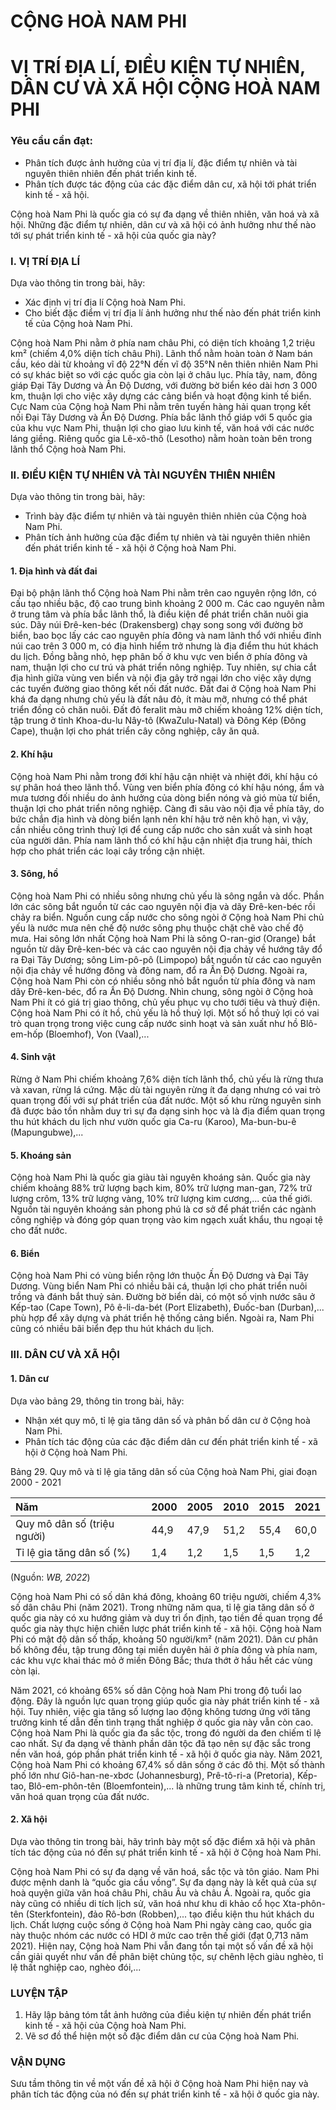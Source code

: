 # CỘNG HOÀ NAM PHI

# VỊ TRÍ ĐỊA LÍ, ĐIỀU KIỆN TỰ NHIÊN, DÂN CƯ VÀ XÃ HỘI CỘNG HOÀ NAM PHI

### Yêu cầu cần đạt:

- Phân tích được ảnh hưởng của vị trí địa lí, đặc điểm tự nhiên và tài nguyên thiên nhiên đến phát triển kinh tế.
- Phân tích được tác động của các đặc điểm dân cư, xã hội tới phát triển kinh tế - xã hội.

Cộng hoà Nam Phi là quốc gia có sự đa dạng về thiên nhiên, văn hoá và xã hội. Những đặc điểm tự nhiên, dân cư và xã hội có ảnh hưởng như thế nào tới sự phát triển kinh tế - xã hội của quốc gia này?

### I. VỊ TRÍ ĐỊA LÍ

Dựa vào thông tin trong bài, hãy:
- Xác định vị trí địa lí Cộng hoà Nam Phi.
- Cho biết đặc điểm vị trí địa lí ảnh hưởng như thế nào đến phát triển kinh tế của Cộng hoà Nam Phi.

Cộng hoà Nam Phi nằm ở phía nam châu Phi, có diện tích khoảng 1,2 triệu km² (chiếm 4,0% diện tích châu Phi). Lãnh thổ nằm hoàn toàn ở Nam bán cầu, kéo dài từ khoảng vĩ độ 22°N đến vĩ độ 35°N nên thiên nhiên Nam Phi có sự khác biệt so với các quốc gia còn lại ở châu lục.
Phía tây, nam, đông giáp Đại Tây Dương và Ấn Độ Dương, với đường bờ biển kéo dài hơn 3 000 km, thuận lợi cho việc xây dựng các cảng biển và hoạt động kinh tế biển. Cực Nam của Cộng hoà Nam Phi nằm trên tuyến hàng hải quan trọng kết nối Đại Tây Dương và Ấn Độ Dương. Phía bắc lãnh thổ giáp với 5 quốc gia của khu vực Nam Phi, thuận lợi cho giao lưu kinh tế, văn hoá với các nước láng giềng. Riêng quốc gia Lê-xô-thô (Lesotho) nằm hoàn toàn bên trong lãnh thổ Cộng hoà Nam Phi.

### II. ĐIỀU KIỆN TỰ NHIÊN VÀ TÀI NGUYÊN THIÊN NHIÊN

Dựa vào thông tin trong bài, hãy:
- Trình bày đặc điểm tự nhiên và tài nguyên thiên nhiên của Cộng hoà Nam Phi.
- Phân tích ảnh hưởng của đặc điểm tự nhiên và tài nguyên thiên nhiên đến phát triển kinh tế - xã hội ở Cộng hoà Nam Phi.

#### 1. Địa hình và đất đai

Đại bộ phận lãnh thổ Cộng hoà Nam Phi nằm trên cao nguyên rộng lớn, có cấu tạo nhiều bậc, độ cao trung bình khoảng 2 000 m. Các cao nguyên nằm ở trung tâm và phía bắc lãnh thổ, là điều kiện để phát triển chăn nuôi gia súc. Dãy núi Đrê-ken-béc (Drakensberg) chạy song song với đường bờ biển, bao bọc lấy các cao nguyên phía đông và nam lãnh thổ với nhiều đỉnh núi cao trên 3 000 m, có địa hình hiểm trở nhưng là địa điểm thu hút khách du lịch. Đồng bằng nhỏ, hẹp phân bố ở khu vực ven biển ở phía đông và nam, thuận lợi cho cư trú và phát triển nông nghiệp. Tuy nhiên, sự chia cắt địa hình giữa vùng ven biển và nội địa gây trở ngại lớn cho việc xây dựng các tuyến đường giao thông kết nối đất nước.
Đất đai ở Cộng hoà Nam Phi khá đa dạng nhưng chủ yếu là đất nâu đỏ, ít màu mỡ, nhưng có thể phát triển đồng cỏ chăn nuôi. Đất đỏ feralit màu mỡ chiếm khoảng 12% diện tích, tập trung ở tỉnh Khoa-du-lu Nây-tô (KwaZulu-Natal) và Đông Kép (Đông Cape), thuận lợi cho phát triển cây công nghiệp, cây ăn quả.

#### 2. Khí hậu

Cộng hoà Nam Phi nằm trong đới khí hậu cận nhiệt và nhiệt đới, khí hậu có sự phân hoá theo lãnh thổ. Vùng ven biển phía đông có khí hậu nóng, ẩm và mưa tương đối nhiều do ảnh hưởng của dòng biển nóng và gió mùa từ biển, thuận lợi cho phát triển nông nghiệp. Càng đi sâu vào nội địa về phía tây, do bức chắn địa hình và dòng biển lạnh nên khí hậu trở nên khô hạn, vì vậy, cần nhiều công trình thuỷ lợi để cung cấp nước cho sản xuất và sinh hoạt của người dân. Phía nam lãnh thổ có khí hậu cận nhiệt địa trung hải, thích hợp cho phát triển các loại cây trồng cận nhiệt.

#### 3. Sông, hồ

Cộng hoà Nam Phi có nhiều sông nhưng chủ yếu là sông ngắn và dốc. Phần lớn các sông bắt nguồn từ các cao nguyên nội địa và dãy Đrê-ken-béc rồi chảy ra biển. Nguồn cung cấp nước cho sông ngòi ở Cộng hoà Nam Phi chủ yếu là nước mưa nên chế độ nước sông phụ thuộc chặt chẽ vào chế độ mưa. Hai sông lớn nhất Cộng hoà Nam Phi là sông O-ran-giơ (Orange) bắt nguồn từ dãy Đrê-ken-béc và các cao nguyên nội địa chảy về hướng tây đổ ra Đại Tây Dương; sông Lim-pô-pô (Limpopo) bắt nguồn từ các cao nguyên nội địa chảy về hướng đông và đông nam, đổ ra Ấn Độ Dương. Ngoài ra, Cộng hoà Nam Phi còn có nhiều sông nhỏ bắt nguồn từ phía đông và nam dãy Đrê-ken-béc, đổ ra Ấn Độ Dương.
Nhìn chung, sông ngòi ở Cộng hoà Nam Phi ít có giá trị giao thông, chủ yếu phục vụ cho tưới tiêu và thuỷ điện.
Cộng hoà Nam Phi có ít hồ, chủ yếu là hồ thuỷ lợi. Một số hồ thuỷ lợi có vai trò quan trọng trong việc cung cấp nước sinh hoạt và sản xuất như hồ Blô-em-hốp (Bloemhof), Von (Vaal),...

#### 4. Sinh vật

Rừng ở Nam Phi chiếm khoảng 7,6% diện tích lãnh thổ, chủ yếu là rừng thưa và xavan, rừng lá cứng. Mặc dù tài nguyên rừng ít đa dạng nhưng có vai trò quan trọng đối với sự phát triển của đất nước. Một số khu rừng nguyên sinh đã được bảo tồn nhằm duy trì sự đa dạng sinh học và là địa điểm quan trọng thu hút khách du lịch như vườn quốc gia Ca-ru (Karoo), Ma-bun-bu-ê (Mapungubwe),...

#### 5. Khoáng sản

Cộng hoà Nam Phi là quốc gia giàu tài nguyên khoáng sản. Quốc gia này chiếm khoảng 88% trữ lượng bạch kim, 80% trữ lượng man-gan, 72% trữ lượng crôm, 13% trữ lượng vàng, 10% trữ lượng kim cương,... của thế giới. Nguồn tài nguyên khoáng sản phong phú là cơ sở để phát triển các ngành công nghiệp và đóng góp quan trọng vào kim ngạch xuất khẩu, thu ngoại tệ cho đất nước.

#### 6. Biển

Cộng hoà Nam Phi có vùng biển rộng lớn thuộc Ấn Độ Dương và Đại Tây Dương. Vùng biển Nam Phi có nhiều bãi cá, thuận lợi cho phát triển nuôi trồng và đánh bắt thuỷ sản. Đường bờ biển dài, có một số vịnh nước sâu ở Kếp-tao (Cape Town), Pô ê-li-da-bét (Port Elizabeth), Đuốc-ban (Durban),... phù hợp để xây dựng và phát triển hệ thống cảng biển. Ngoài ra, Nam Phi cũng có nhiều bãi biển đẹp thu hút khách du lịch.

### III. DÂN CƯ VÀ XÃ HỘI

#### 1. Dân cư

Dựa vào bảng 29, thông tin trong bài, hãy:
- Nhận xét quy mô, tỉ lệ gia tăng dân số và phân bố dân cư ở Cộng hoà Nam Phi.
- Phân tích tác động của các đặc điểm dân cư đến phát triển kinh tế - xã hội ở Cộng hoà Nam Phi.

Bảng 29. Quy mô và tỉ lệ gia tăng dân số của Cộng hoà Nam Phi, giai đoạn 2000 - 2021

| Năm | 2000 | 2005 | 2010 | 2015 | 2021 |
| :-- | :--- | :--- | :--- | :--- | :--- |
| Quy mô dân số (triệu người) | 44,9 | 47,9 | 51,2 | 55,4 | 60,0 |
| Tỉ lệ gia tăng dân số (%) | 1,4 | 1,2 | 1,5 | 1,5 | 1,2 |

(Nguồn: *WB, 2022*)

Cộng hoà Nam Phi có số dân khá đông, khoảng 60 triệu người, chiếm 4,3% số dân châu Phi (năm 2021). Trong những năm qua, tỉ lệ gia tăng dân số ở quốc gia này có xu hướng giảm và duy trì ổn định, tạo tiền đề quan trọng để quốc gia này thực hiện chiến lược phát triển kinh tế - xã hội.
Cộng hoà Nam Phi có mật độ dân số thấp, khoảng 50 người/km² (năm 2021). Dân cư phân bố không đều, tập trung đông tại miền duyên hải ở phía đông và phía nam, các khu vực khai thác mỏ ở miền Đông Bắc; thưa thớt ở hầu hết các vùng còn lại.

Năm 2021, có khoảng 65% số dân Cộng hoà Nam Phi trong độ tuổi lao động. Đây là nguồn lực quan trọng giúp quốc gia này phát triển kinh tế - xã hội. Tuy nhiên, việc gia tăng số lượng lao động không tương ứng với tăng trưởng kinh tế dẫn đến tình trạng thất nghiệp ở quốc gia này vẫn còn cao.
Cộng hoà Nam Phi là quốc gia đa sắc tộc, trong đó người da đen chiếm tỉ lệ cao nhất. Sự đa dạng về thành phần dân tộc đã tạo nên sự đặc sắc trong nền văn hoá, góp phần phát triển kinh tế - xã hội ở quốc gia này.
Năm 2021, Cộng hoà Nam Phi có khoảng 67,4% số dân sống ở các đô thị. Một số thành phố lớn như Giô-han-ne-xbơc (Johannesburg), Prê-tô-ri-a (Pretoria), Kếp-tao, Blô-em-phôn-tên (Bloemfontein),... là những trung tâm kinh tế, chính trị, văn hoá quan trọng của đất nước.

#### 2. Xã hội

Dựa vào thông tin trong bài, hãy trình bày một số đặc điểm xã hội và phân tích tác động của nó đến sự phát triển kinh tế - xã hội ở Cộng hoà Nam Phi.

Cộng hoà Nam Phi có sự đa dạng về văn hoá, sắc tộc và tôn giáo. Nam Phi được mệnh danh là “quốc gia cầu vồng”. Sự đa dạng này là kết quả của sự hoà quyện giữa văn hoá châu Phi, châu Âu và châu Á. Ngoài ra, quốc gia này cũng có nhiều di tích lịch sử, văn hoá như khu di khảo cổ học Xta-phôn-tên (Sterkfontein), đảo Rô-bơn (Robben),... tạo điều kiện thu hút khách du lịch.
Chất lượng cuộc sống ở Cộng hoà Nam Phi ngày càng cao, quốc gia này thuộc nhóm các nước có HDI ở mức cao trên thế giới (đạt 0,713 năm 2021).
Hiện nay, Cộng hoà Nam Phi vẫn đang tồn tại một số vấn đề xã hội cần giải quyết như vấn đề phân biệt chủng tộc, sự chênh lệch giàu nghèo, tỉ lệ thất nghiệp cao, nghèo đói,...

### LUYỆN TẬP

1. Hãy lập bảng tóm tắt ảnh hưởng của điều kiện tự nhiên đến phát triển kinh tế - xã hội của Cộng hoà Nam Phi.
2. Vẽ sơ đồ thể hiện một số đặc điểm dân cư của Cộng hoà Nam Phi.

### VẬN DỤNG

Sưu tầm thông tin về một vấn đề xã hội ở Cộng hoà Nam Phi hiện nay và phân tích tác động của nó đến sự phát triển kinh tế - xã hội ở quốc gia này.
